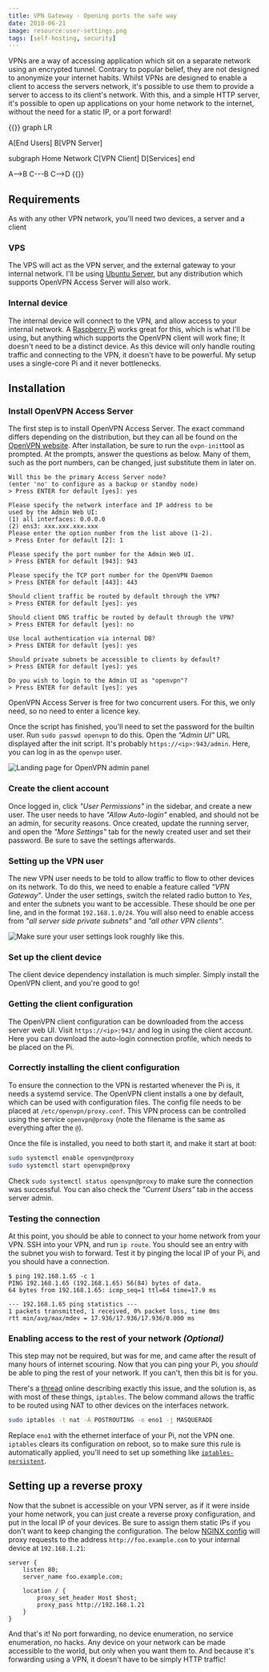```yaml
---
title: VPN Gateway - Opening ports the safe way
date: 2018-06-21
image: resource:user-settings.png
tags: [self-hosting, security]
---
```


VPNs are a way of accessing application which sit on a separate network using an encrypted tunnel. Contrary to popular belief, they are not designed to anonymize your internet habits. Whilst VPNs are designed to enable a client to access the servers network, it's possible to use them to provide a server to access to its client's network. With this, and a simple HTTP server, it's possible to open up applications on your home network to the internet, without the need for a static IP, or a port forward!

{{<mermaid caption="Network layout">}}
graph LR

A[End Users]
B[VPN Server]

subgraph Home Network
C[VPN Client]
D[Services]
end

A-->B
C---B
C-->D
{{</mermaid>}}

## Requirements

As with any other VPN network, you'll need two devices, a server and a client

### VPS

The VPS will act as the VPN server, and the external gateway to your internal network. I'll be using [Ubuntu Server](https://www.ubuntu.com/download/server), but any distribution which supports OpenVPN Access Server will also work.

### Internal device

The internal device will connect to the VPN, and allow access to your internal network. A [Raspberry Pi](https://www.raspberrypi.org/) works great for this, which is what I'll be using, but anything which supports the OpenVPN client will work fine; It doesn't need to be a distinct device. As this device will only handle routing traffic and connecting to the VPN, it doesn't have to be powerful. My setup uses a single-core Pi and it never bottlenecks.

## Installation

### Install OpenVPN Access Server

The first step is to install OpenVPN Access Server. The exact command differs depending on the distribution, but they can all be found on the [OpenVPN website](https://openvpn.net/index.php/access-server/overview.html). After installation, be sure to run the `ovpn-init`tool as prompted. At the prompts, answer the questions as below. Many of them, such as the port numbers, can be changed, just substitute them in later on.

```text
Will this be the primary Access Server node?
(enter 'no' to configure as a backup or standby node)
> Press ENTER for default [yes]: yes

Please specify the network interface and IP address to be
used by the Admin Web UI:
(1) all interfaces: 0.0.0.0
(2) ens3: xxx.xxx.xxx.xxx
Please enter the option number from the list above (1-2).
> Press Enter for default [2]: 1

Please specify the port number for the Admin Web UI.
> Press ENTER for default [943]: 943

Please specify the TCP port number for the OpenVPN Daemon
> Press ENTER for default [443]: 443

Should client traffic be routed by default through the VPN?
> Press ENTER for default [yes]: yes

Should client DNS traffic be routed by default through the VPN?
> Press ENTER for default [yes]: no

Use local authentication via internal DB?
> Press ENTER for default [yes]: yes

Should private subnets be accessible to clients by default?
> Press ENTER for default [yes]: yes

Do you wish to login to the Admin UI as "openvpn"?
> Press ENTER for default [yes]: yes
```

OpenVPN Access Server is free for two concurrent users. For this, we only need, so no need to enter a licence key.

Once the script has finished, you'll need to set the password for the builtin user. Run `sudo passwd openvpn` to do this. Open the _"Admin UI"_ URL displayed after the init script. It's probably `https://<ip>:943/admin`. Here, you can log in as the `openvpn` user.

![Landing page for OpenVPN admin panel](landing-screen.png)

### Create the client account

Once logged in, click _"User Permissions"_ in the sidebar, and create a new user. The user needs to have _"Allow Auto-login"_ enabled, and should not be an admin, for security reasons. Once created, update the running server, and open the _"More Settings"_ tab for the newly created user and set their password. Be sure to save the settings afterwards.

### Setting up the VPN user

The new VPN user needs to be told to allow traffic to flow to other devices on its network. To do this, we need to enable a feature called _"VPN Gateway"_. Under the user settings, switch the related radio button to _Yes_, and enter the subnets you want to be accessible. These should be one per line, and in the format `192.168.1.0/24`. You will also need to enable access from _"all server side private subnets"_ and _"all other VPN clients"_.

![Make sure your user settings look roughly like this.](user-settings.png)

### Set up the client device

The client device dependency installation is much simpler. Simply install the OpenVPN client, and you're good to go!

### Getting the client configuration

The OpenVPN client configuration can be downloaded from the access server web UI. Visit `https://<ip>:943/` and log in using the client account. Here you can download the auto-login connection profile, which needs to be placed on the Pi.

### Correctly installing the client configuration

To ensure the connection to the VPN is restarted whenever the Pi is, it needs a systemd service. The OpenVPN client installs a one by default, which can be used with configuration files. The config file needs to be placed at `/etc/openvpn/proxy.conf`. This VPN process can be controlled using the service `openvpn@proxy` (note the filename is the same as everything after the `@`).

Once the file is installed, you need to both start it, and make it start at boot:

```bash
sudo systemctl enable openvpn@proxy
sudo systemctl start openvpn@proxy
```

Check `sudo systemctl status openvpn@proxy` to make sure the connection was successful. You can also check the _"Current Users"_ tab in the access server admin.

### Testing the connection

At this point, you should be able to connect to your home network from your VPN. SSH into your VPN, and run `ip route`. You should see an entry with the subnet you wish to forward. Test it by pinging the local IP of your Pi, and you should have a connection.

```text
$ ping 192.168.1.65 -c 1
PING 192.168.1.65 (192.168.1.65) 56(84) bytes of data.
64 bytes from 192.168.1.65: icmp_seq=1 ttl=64 time=17.9 ms

--- 192.168.1.65 ping statistics ---
1 packets transmitted, 1 received, 0% packet loss, time 0ms
rtt min/avg/max/mdev = 17.936/17.936/17.936/0.000 ms

```

### Enabling access to the rest of your network _(Optional)_

This step may not be required, but was for me, and came after the result of many hours of internet scouring. Now that you can ping your Pi, you _should_ be able to ping the rest of your network. If you can't, then this bit is for you.

There's a [thread](https://forums.whirlpool.net.au/archive/2493314) online describing exactly this issue, and the solution is, as with most of these things, `iptables`. The below command allows the traffic to be routed using NAT to other devices on the interfaces network.

```bash
sudo iptables -t nat -A POSTROUTING -o eno1 -j MASQUERADE
```

Replace `eno1` with the ethernet interface of your Pi, not the VPN one. `iptables` clears its configuration on reboot, so to make sure this rule is automatically applied, you'll need to set up something like [`iptables-persistent`](http://www.microhowto.info/howto/make_the_configuration_of_iptables_persistent_on_debian.html).

## Setting up a reverse proxy

Now that the subnet is accessible on your VPN server, as if it were inside your home network, you can just create a reverse proxy configuration, and put in the local IP of your devices. Be sure to assign them static IPs if you don't want to keep changing the configuration. The below [NGINX config](https://docs.nginx.com/nginx/admin-guide/web-server/reverse-proxy/) will proxy requests to the address `http://foo.example.com` to your internal device at `192.168.1.21`:

```nginx
server {
    listen 80;
    server_name foo.example.com;

    location / {
        proxy_set_header Host $host;
        proxy_pass http://192.168.1.21
    }
}
```

And that's it! No port forwarding, no device enumeration, no service enumeration, no hacks. Any device on your network can be made accessible to the world, but only when you want them to. And because it's forwarding using a VPN, it doesn't have to be simply HTTP traffic!
